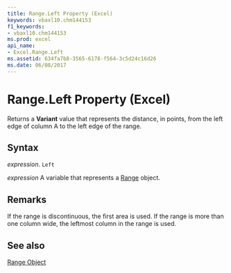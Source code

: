 ```yaml
---
title: Range.Left Property (Excel)
keywords: vbaxl10.chm144153
f1_keywords:
- vbaxl10.chm144153
ms.prod: excel
api_name:
- Excel.Range.Left
ms.assetid: 634fa7b8-3565-6178-f564-3c5d24c16d26
ms.date: 06/08/2017
---
```



# Range.Left Property (Excel)

Returns a  **Variant** value that represents the distance, in points, from the left edge of column A to the left edge of the range.


## Syntax

 _expression_. `Left`

 _expression_ A variable that represents a [Range](excel.range-graph-property.md) object.


## Remarks

If the range is discontinuous, the first area is used. If the range is more than one column wide, the leftmost column in the range is used.


## See also


[Range Object](Excel.Range(object).md)

